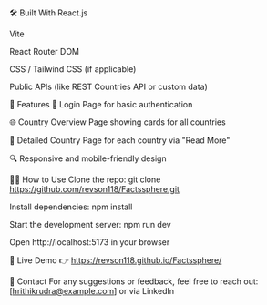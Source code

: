 🛠 Built With
React.js

Vite

React Router DOM

CSS / Tailwind CSS (if applicable)

Public APIs (like REST Countries API or custom data)

📂 Features
🔐 Login Page for basic authentication

🌐 Country Overview Page showing cards for all countries

📄 Detailed Country Page for each country via "Read More"

🔍 Responsive and mobile-friendly design

🧑‍💻 How to Use
Clone the repo:
git clone https://github.com/revson118/Factssphere.git

Install dependencies:
npm install

Start the development server:
npm run dev

Open http://localhost:5173 in your browser

📌 Live Demo
👉 https://revson118.github.io/Factssphere/

📧 Contact
For any suggestions or feedback, feel free to reach out:
[hrithikrudra@example.com] or via LinkedIn
